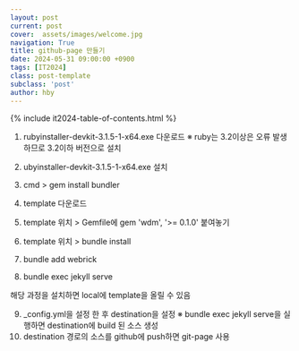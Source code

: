 ```yaml
---
layout: post
current: post
cover:  assets/images/welcome.jpg
navigation: True
title: github-page 만들기
date: 2024-05-31 09:00:00 +0900
tags: [IT2024]
class: post-template
subclass: 'post'
author: hby
---
```



{% include it2024-table-of-contents.html %}


1. rubyinstaller-devkit-3.1.5-1-x64.exe 다운로드
    ※ ruby는 3.2이상은 오류 발생하므로 3.2이하 버전으로 설치

2. ubyinstaller-devkit-3.1.5-1-x64.exe 설치
3. cmd > gem install bundler
4. template 다운로드
5. template 위치 > Gemfile에 gem 'wdm', '>= 0.1.0' 붙여놓기
6. template 위치 > bundle install
7. bundle add webrick
8. bundle exec jekyll serve

해당 과정을 설치하면 local에 template을 올릴 수 있음

9. _config.yml을 설정 한 후 destination을 설정
    ※ bundle exec jekyll serve을 실행하면 destination에 build 된 소스 생성
10. destination 경로의 소스를 github에 push하면 git-page 사용


